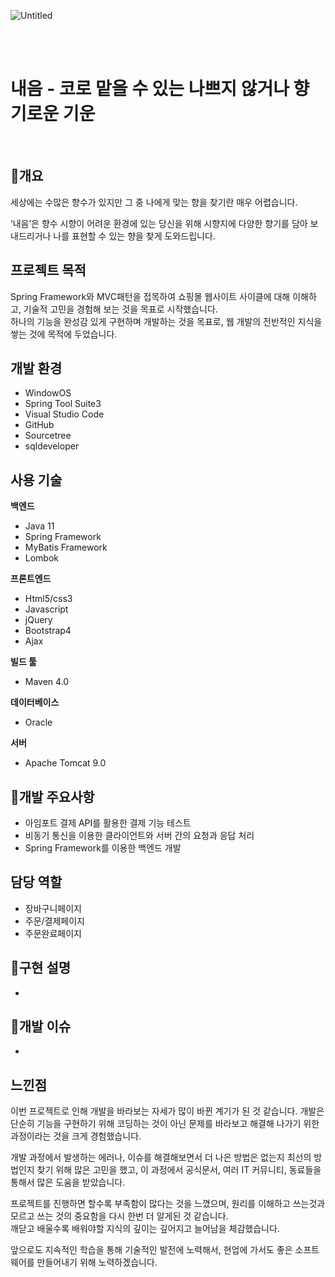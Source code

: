
![Untitled](https://pixabay.com/link/?ua=cd3%3Dimage%26cd7%3Dko%253Aperfume%253AKOR%26ec%3Dapi_ad%26ea%3Dnavigate%26el%3Dgetty%26tid%3DUA-20223345-1%26dr%3Dhttps%253A%252F%252Fpixabay.com%252Fko%252F&sp=%2524%3Dadvertisement_clicked%26action%3Dnavigate%26ad_partner%3Dgetty%26ad_content%3Dapi_ad%26ad_type%3D%26media_type%3Dimage%26media_id%3D&next=https%3A%2F%2Fwww.istockphoto.com%2Fphoto%2Fclassy-look-of-young-woman-applying-perfume-gm1366303408-436872364%3Futm_source%3Dpixabay%26utm_medium%3Daffiliate%26utm_campaign%3DSRP_image_sponsored%26utm_content%3Dhttps%253A%252F%252Fpixabay.com%252Fko%252Fimages%252Fsearch%252Fperfume%252F%26utm_term%3Dperfume&hash=ac13d4a826917e95556c508524739faa6b09488c&=)

<br><br>
# 내음 - 코로 맡을 수 있는 나쁘지 않거나 향기로운 기운
<br>

## 📃개요
세상에는 수많은 향수가 있지만
그 중 나에게 맞는 향을 찾기란 매우 어렵습니다.

‘내음’은 향수 시향이 어려운 환경에 있는 당신을 위해
시향지에 다양한 향기를 담아 보내드리거나
나를 표현할 수 있는 향을 찾게 도와드립니다. 

## 프로젝트 목적
Spring Framework와 MVC패턴을 접목하여 쇼핑몰 웹사이트 사이클에 대해 이해하고, 기술적 고민을 경험해 보는 것을 목표로 시작했습니다.<br>
하나의 기능을 완성감 있게 구현하며 개발하는 것을 목표로, 웹 개발의 전반적인 지식을 쌓는 것에 목적에 두었습니다.

## 개발 환경
 - WindowOS
 - Spring Tool Suite3 
 - Visual Studio Code
 - GitHub
 - Sourcetree
 - sqldeveloper

## 사용 기술 

**백엔드**
  - Java 11
  - Spring Framework
  - MyBatis Framework
  - Lombok
    
**프론트엔드**
 -   Html5/css3
 -   Javascript
 -   jQuery
 -   Bootstrap4
 -   Ajax
 
**빌드 툴**
 - Maven 4.0

**데이터베이스**
 - Oracle

**서버**
  - Apache Tomcat 9.0

## 📃개발 주요사항
* 아임포트 결제 API를 활용한 결제 기능 테스트 
* 비동기 통신을 이용한 클라이언트와 서버 간의 요청과 응답 처리
* Spring Framework를 이용한 백엔드 개발

## 담당 역할
  - 장바구니페이지
  - 주문/결제페이지
  - 주문완료페이지 

## 📃구현 설명
* 

## 📃개발 이슈
* 

## 느낀점
이번 프로젝트로 인해 개발을 바라보는 자세가 많이 바뀐 계기가 된 것 같습니다.
개발은 단순히 기능을 구현하기 위해 코딩하는 것이 아닌 문제를 바라보고 해결해 나가기 위한 과정이라는 것을 크게 경험했습니다.

개발 과정에서 발생하는 에러나, 이슈를 해결해보면서 더 나은 방법은 없는지 최선의 방법인지 찾기 위해 많은 고민을 했고,
이 과정에서 공식문서, 여러 IT 커뮤니티, 동료들을 통해서 많은 도움을 받았습니다.

프로젝트를 진행하면 할수록 부족함이 많다는 것을 느꼈으며, 원리를 이해하고 쓰는것과 모르고 쓰는 것의 중요함을 다시 한번 더 알게된 것 같습니다.<br>
깨닫고 배울수록 배워야할 지식의 깊이는 깊어지고 늘어남을 체감했습니다.

앞으로도 지속적인 학습을 통해 기술적인 발전에 노력해서, 현업에 가서도 좋은 소프트웨어를 만들어내기 위해 노력하겠습니다.
